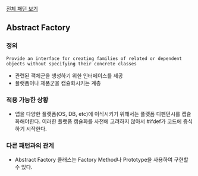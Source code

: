 [전체 패턴 보기](index.md)

## Abstract Factory

### 정의
`Provide an interface for creating families of related or dependent objects without specifying their concrete classes`
- 관련된 객체군을 생성하기 위한 인터페이스를 제공
- 플랫폼이나 제품군을 캡슐화시키는 계층

### 적용 가능한 상황
- 앱을 다양한 플랫폼(OS, DB, etc)에 이식시키기 위해서는 플랫폼 디펜던시를 캡슐화해야한다.
  이러한 플랫폼 캡슐화를 사전에 고려하지 않아서 #ifdef가 코드에 증식하기 시작한다.

### 다른 패턴과의 관계
- Abstract Factory 클래스는 Factory Method나 Prototype을 사용하여 구현할 수 있다.
